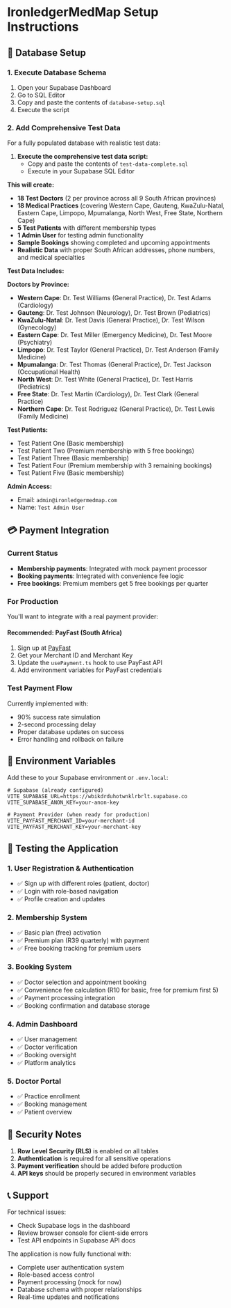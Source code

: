 # IronledgerMedMap Setup Instructions

## 🚀 Database Setup

### 1. Execute Database Schema
1. Open your Supabase Dashboard
2. Go to SQL Editor
3. Copy and paste the contents of `database-setup.sql`
4. Execute the script

### 2. Add Comprehensive Test Data
For a fully populated database with realistic test data:

1. **Execute the comprehensive test data script:**
   - Copy and paste the contents of `test-data-complete.sql`
   - Execute in your Supabase SQL Editor

**This will create:**
- **18 Test Doctors** (2 per province across all 9 South African provinces)
- **18 Medical Practices** (covering Western Cape, Gauteng, KwaZulu-Natal, Eastern Cape, Limpopo, Mpumalanga, North West, Free State, Northern Cape)
- **5 Test Patients** with different membership types
- **1 Admin User** for testing admin functionality
- **Sample Bookings** showing completed and upcoming appointments
- **Realistic Data** with proper South African addresses, phone numbers, and medical specialties

**Test Data Includes:**

**Doctors by Province:**
- **Western Cape**: Dr. Test Williams (General Practice), Dr. Test Adams (Cardiology)
- **Gauteng**: Dr. Test Johnson (Neurology), Dr. Test Brown (Pediatrics)
- **KwaZulu-Natal**: Dr. Test Davis (General Practice), Dr. Test Wilson (Gynecology)
- **Eastern Cape**: Dr. Test Miller (Emergency Medicine), Dr. Test Moore (Psychiatry)
- **Limpopo**: Dr. Test Taylor (General Practice), Dr. Test Anderson (Family Medicine)
- **Mpumalanga**: Dr. Test Thomas (General Practice), Dr. Test Jackson (Occupational Health)
- **North West**: Dr. Test White (General Practice), Dr. Test Harris (Pediatrics)
- **Free State**: Dr. Test Martin (Cardiology), Dr. Test Clark (General Practice)
- **Northern Cape**: Dr. Test Rodriguez (General Practice), Dr. Test Lewis (Family Medicine)

**Test Patients:**
- Test Patient One (Basic membership)
- Test Patient Two (Premium membership with 5 free bookings)
- Test Patient Three (Basic membership)
- Test Patient Four (Premium membership with 3 remaining bookings)
- Test Patient Five (Basic membership)

**Admin Access:**
- Email: `admin@ironledgermedmap.com`
- Name: `Test Admin User`

## 💳 Payment Integration

### Current Status
- **Membership payments**: Integrated with mock payment processor
- **Booking payments**: Integrated with convenience fee logic
- **Free bookings**: Premium members get 5 free bookings per quarter

### For Production
You'll want to integrate with a real payment provider:

#### Recommended: PayFast (South Africa)
1. Sign up at [PayFast](https://www.payfast.co.za/)
2. Get your Merchant ID and Merchant Key
3. Update the `usePayment.ts` hook to use PayFast API
4. Add environment variables for PayFast credentials


### Test Payment Flow
Currently implemented with:
- 90% success rate simulation
- 2-second processing delay
- Proper database updates on success
- Error handling and rollback on failure

## 🔧 Environment Variables

Add these to your Supabase environment or `.env.local`:

```env
# Supabase (already configured)
VITE_SUPABASE_URL=https://wbikdrduhotwnklrbrlt.supabase.co
VITE_SUPABASE_ANON_KEY=your-anon-key

# Payment Provider (when ready for production)
VITE_PAYFAST_MERCHANT_ID=your-merchant-id
VITE_PAYFAST_MERCHANT_KEY=your-merchant-key
```

## 🧪 Testing the Application

### 1. User Registration & Authentication
- ✅ Sign up with different roles (patient, doctor)
- ✅ Login with role-based navigation
- ✅ Profile creation and updates

### 2. Membership System
- ✅ Basic plan (free) activation
- ✅ Premium plan (R39 quarterly) with payment
- ✅ Free booking tracking for premium users

### 3. Booking System
- ✅ Doctor selection and appointment booking
- ✅ Convenience fee calculation (R10 for basic, free for premium first 5)
- ✅ Payment processing integration
- ✅ Booking confirmation and database storage

### 4. Admin Dashboard
- ✅ User management
- ✅ Doctor verification
- ✅ Booking oversight
- ✅ Platform analytics

### 5. Doctor Portal
- ✅ Practice enrollment
- ✅ Booking management
- ✅ Patient overview

## 🔐 Security Notes

1. **Row Level Security (RLS)** is enabled on all tables
2. **Authentication** is required for all sensitive operations
3. **Payment verification** should be added before production
4. **API keys** should be properly secured in environment variables

## 📞 Support

For technical issues:
- Check Supabase logs in the dashboard
- Review browser console for client-side errors
- Test API endpoints in Supabase API docs

The application is now fully functional with:
- Complete user authentication system
- Role-based access control
- Payment processing (mock for now)
- Database schema with proper relationships
- Real-time updates and notifications
